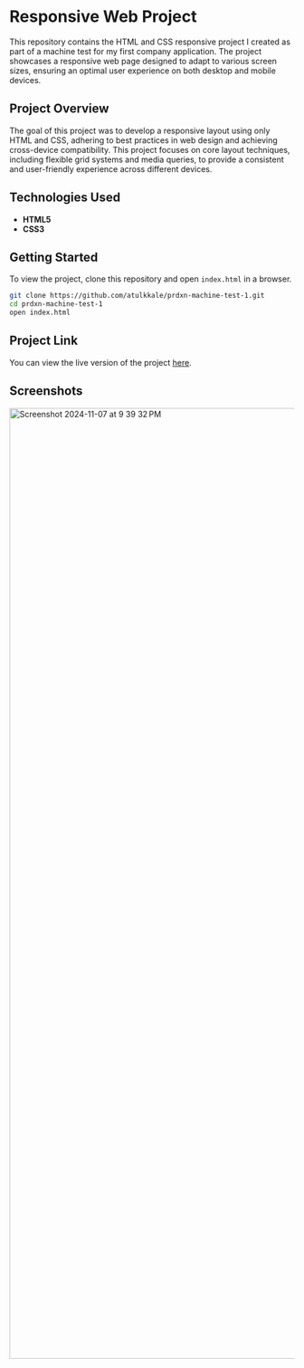 # Responsive Web Project

This repository contains the HTML and CSS responsive project I created as part of a machine test for my first company application. The project showcases a responsive web page designed to adapt to various screen sizes, ensuring an optimal user experience on both desktop and mobile devices.

## Project Overview

The goal of this project was to develop a responsive layout using only HTML and CSS, adhering to best practices in web design and achieving cross-device compatibility. This project focuses on core layout techniques, including flexible grid systems and media queries, to provide a consistent and user-friendly experience across different devices.

## Technologies Used

- **HTML5**
- **CSS3**

## Getting Started

To view the project, clone this repository and open `index.html` in a browser.

```bash
git clone https://github.com/atulkkale/prdxn-machine-test-1.git
cd prdxn-machine-test-1
open index.html
```
## Project Link

You can view the live version of the project [here](https://atulkkale.github.io/prdxn-machine-test-1/).

## Screenshots

<img width="1680" alt="Screenshot 2024-11-07 at 9 39 32 PM" src="https://github.com/user-attachments/assets/fac10504-ba47-499d-9c99-f257bbdf204f">
